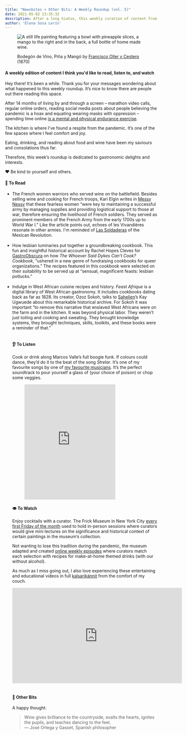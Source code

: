 ```yaml
---
title: "Newsbites + Other Bits: A Weekly Roundup (vol. 5)" 
date: 2021-05-02 13:35:32
description: After a long hiatus, this weekly curation of content from different corners of the internet is back and it features plenty of culinary and drinking history and fun.
author: 'Elena Sosa Lerín'
---
```

<figure>
<img data-src="https://res.cloudinary.com/esarin72/image/upload/q_auto:best/v1619995110/bodegon_vxjfrf.jpg" loading="lazy" alt="A still life painting featuring a bowl with pineapple slices, a mango to the right and in the back, a full bottle of home made wine." class="lazyload">
<figcaption>
    <p>Bodegón de Vino, Piña y Mangó by <a href="https://artsandculture.google.com/asset/bodegón-de-vino-piña-y-mangó-francisco-oller-y-cestero/LgEqw0m-UX2viA?hl=en" target=" blank"> Francisco Oller y Cestero</a> (1870)</p>
</figcaption>
</figure>

#### A weekly edition of content I think you'd like to read, listen to, and watch

Hey there! It’s been a while. Thank you for your messages wondering about what happened to this weekly roundup. It’s nice to know there are people out there reading this space. 

After 14 months of living by and through a screen – marathon video calls, regular online orders, reading social media posts about people believing the pandemic is a hoax and equating wearing masks with oppression – spending time online <a href="https://www.elenasosalerin.com/posts/2021/a-year-or-so-later-how-my-life-has-changed-since-the-onset-of-the-pandemic/">is a mental and physical endurance exercise</a>.

The kitchen is where I’ve found a respite from the pandemic. It’s one of the few spaces where I feel comfort and joy. 

Eating, drinking, and reading about food and wine have been my saviours and consolations thus far. 

Therefore, this week’s roundup is dedicated to gastronomic delights and interests. 

<span role="img" aria-label="heart">❤️</span> Be kind to yourself and others.
<div class="separator"></div>

#### <span role="img" aria-label="open book">📖</span> To Read

<ul class="list">
<li>
<span class="thick">The French women warriors who served wine on the battlefield.</span> Besides selling wine and cooking for French troops, <span class="thick">Kari Elgin</span> writes in <a href="http://bit.ly/2eVAxpt" target=" blank"><span class="thick"> Messy Nessy</a></span> that these fearless women “were key to maintaining a successful army by managing supplies and providing logistical support to those at war, therefore ensuring the livelihood of French soldiers. They served as prominent members of the French Army from the early 1700s up to World War I." Like the article points out, echoes of les Vivandières resonate in other armies. I'm reminded of <a href="https://bit.ly/2RmYLiD" target=" blank"><span class="thick"> Las Soldaderas</a></span> of the Mexican Revolution. 
</li>
<br>

<li>
<span class="thick">How lesbian luminaries put together a groundbreaking cookbook.</span> This fun and insightful historical account by <span class="thick">Rachel Hopes Cleves</span> for <a href="https://bit.ly/3eag9QI" target=" blank"><span class="thick">GastroObscura</a></span> on how <em>The Whoever Said Dykes Can’t Cook? Cookbook</em>, “ushered in a new genre of fundraising cookbooks for queer organizations.” The recipes featured in this cookbook were selected on their suitability to be served up at “sensual, magnificent feasts: lesbian potlucks.”
</li>
<br>

<li>
<span class="thick">Indulge in West African cuisine recipes and history.</span> <em>Feast Afrique</em> is a digital library of West African gastronomy. It includes cookbooks dating back as far as 1828. Its creator, Ozoz Sokoh, talks to <a href="https://bit.ly/3eLHpUR" target=" blank"><span class="thick">Sahelien</a></span>’s <span class="thick">Kay Ugwuede</span> about this remarkable historical archive. For Sokoh it was important “to remove this narrative that enslaved West Africans were on the farm and in the kitchen. It was beyond physical labor. They weren’t just toiling and cooking and sweating. They brought knowledge systems, they brought techniques, skills, toolkits, and these books were a reminder of that.”
</li>
<br>
<div class="separator"></div>

#### <span role="img" aria-label="ear">👂</span> To Listen

<span class="thick">Cook or drink along Marcos Valle’s full boogie funk.</span> If colours could dance, they’d do it to the beat of the song <em>Strelar</em>. It’s one of my favourite songs by one of <a href="https://bit.ly/3xGqRpM" target="blank">my favourite musicians</a>. It’s the perfect soundtrack to pour yourself a glass of (your choice of poison) or chop some veggies. 


<figure>
<iframe src="https://open.spotify.com/embed/track/2koS4fD3kzizdnzWzyrxyT" width="300" height="380" frameborder="0" allowtransparency="true" allow="encrypted-media"></iframe>
</figure>
<div class="separator"></div>

#### <span role="img" aria-label="single eye">👁️</span> To Watch

<span class="thick">Enjoy cocktails with a curator.</span> The Frick Museum in New York City <a href="https://bit.ly/3gWO15y" target="blank">every first Friday of the month</a> used to hold in-person sessions where curators would give mini lectures on the significance and historical context of certain paintings in the museum’s collection. 

Not wanting to lose this tradition during the pandemic, the museum adapted and created <a href="https://www.youtube.com/playlist?list=PLNVeJpU2DHHR_0y_Zvgn3MgZQQFcFx2eI" target="blank">online weekly episodes</a> where curators match each selection with recipes for make-at-home themed drinks (with our without alcohol). 

As much as I miss going out, I also love experiencing these entertaining and educational videos in full <a href="https://bit.ly/3xK580b" target="blank"> kalsarikännit</a> from the comfort of my couch.

<div class="video-container">
<iframe width="560" height="315" src="https://www.youtube.com/embed/zjoTnUXflAI" title="YouTube video player" frameborder="0" allow="accelerometer; autoplay; clipboard-write; encrypted-media; gyroscope; picture-in-picture" allowfullscreen></iframe>
</div>
<br>
<div class="separator"></div>

#### <span role="img" aria-label="sparkler">🎇</span> Other Bits

<span class="thick">A happy thought.
<blockquote>
<p>
Wine gives brilliance to the countryside, exalts the hearts, ignites the pupils, and teaches dancing to the feet. 
<br>
&#8212 José Ortega y Gasset, Spanish philosopher 
</p>
</blockquote>
<br>
 